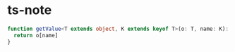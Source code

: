 # ts-note

```typescript
function getValue<T extends object, K extends keyof T>(o: T, name: K): T[K] {
  return o[name]
}
```
